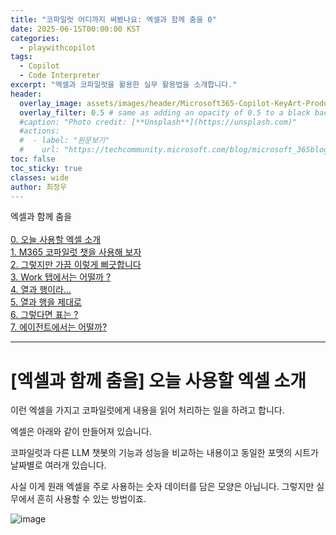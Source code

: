 ```yaml
---
title: "코파일럿 어디까지 써봤나요: 엑셀과 함께 춤을 0"
date: 2025-06-15T00:00:00 KST
categories:
  - playwithcopilot
tags:
  - Copilot
  - Code Interpreter
excerpt: "엑셀과 코파일럿을 활용한 실무 활용법을 소개합니다."
header:
  overlay_image: assets/images/header/Microsoft365-Copilot-KeyArt-Productivity-6K-01.png
  overlay_filter: 0.5 # same as adding an opacity of 0.5 to a black background
  #caption: "Photo credit: [**Unsplash**](https://unsplash.com)"
  #actions:
  #  - label: "원문보기"
  #    url: "https://techcommunity.microsoft.com/blog/microsoft_365blog/sharing-the-vision-microsoft-365-community-conference-keynotes-now-available/4416368"
toc: false
toc_sticky: true
classes: wide
author: 최정우
---
```


<div class="notice--info">
엑셀과 함께 춤을<br/>
<br/>
<a href="https://microsoft.github.io/mwkorea/playwithcopilot/excel_0/">0. 오늘 사용할 엑셀 소개</a><br/>
<a href="https://microsoft.github.io/mwkorea/playwithcopilot/excel_1/">1. M365 코파일럿 챗을 사용해 보자</a><br/>
<a href="https://microsoft.github.io/mwkorea/playwithcopilot/excel_2/">2. 그렇지만 가끔 이렇게 삐긋합니다</a><br/>
<a href="https://microsoft.github.io/mwkorea/playwithcopilot/excel_3/">3. Work 탭에서는 어떨까 ?</a><br/>
<a href="https://microsoft.github.io/mwkorea/playwithcopilot/excel_4/">4. 열과 행이라...</a><br/>
<a href="https://microsoft.github.io/mwkorea/playwithcopilot/excel_5/">5. 열과 행을 제대로</a><br/>
<a href="https://microsoft.github.io/mwkorea/playwithcopilot/excel_6/">6. 그렇다면 표는 ?</a><br/>
<a href="https://microsoft.github.io/mwkorea/playwithcopilot/excel_7/">7. 에이전트에서는 어떨까?</a><br/>
</div>

---

# [엑셀과 함께 춤을] 오늘 사용할 엑셀 소개


이런 엑셀을 가지고 코파일럿에게 내용을 읽어 처리하는 일을 하려고 합니다.

엑셀은 아래와 같이 만들어져 있습니다. 

코파일럿과 다른 LLM 챗봇의 기능과 성능을 비교하는 내용이고 동일한 포맷의 시트가 날짜별로 여러개 있습니다.

사실 이게 원래 엑셀을 주로 사용하는 숫자 데이터를 담은 모양은 아닙니다. 그렇지만 실무에서 흔히 사용할 수 있는 방법이죠. 

![image](/mwkorea/assets/images/20250615/image01.png)
